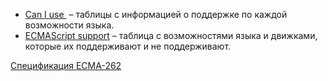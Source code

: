 
- [Can I use ](http://caniuse.com/) – таблицы с информацией о поддержке по каждой возможности языка. 
- [ECMAScript support](https://kangax.github.io/compat-table) – таблица с возможностями языка и движками, которые их поддерживают и не поддерживают.

[Спецификация ECMA-262](https://www.ecma-international.org/publications/standards/Ecma-262.htm)